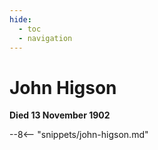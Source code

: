 ```yaml
---
hide:
  - toc
  - navigation 
---
```


# John Higson

**Died 13 November 1902**

--8<-- "snippets/john-higson.md"
